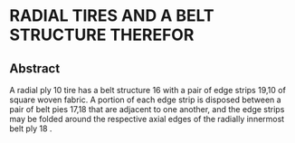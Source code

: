 # RADIAL TIRES AND A BELT STRUCTURE THEREFOR

## Abstract
A radial ply 10 tire has a belt structure 16 with a pair of edge strips 19,10 of square woven fabric. A portion of each edge strip is disposed between a pair of belt pies 17,18 that are adjacent to one another, and the edge strips may be folded around the respective axial edges of the radially innermost belt ply 18 .